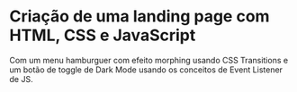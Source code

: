 # Criação de uma landing page com HTML, CSS e JavaScript

Com um menu hamburguer com efeito morphing usando CSS Transitions e um botão de toggle de Dark Mode usando os conceitos de Event Listener de JS.
